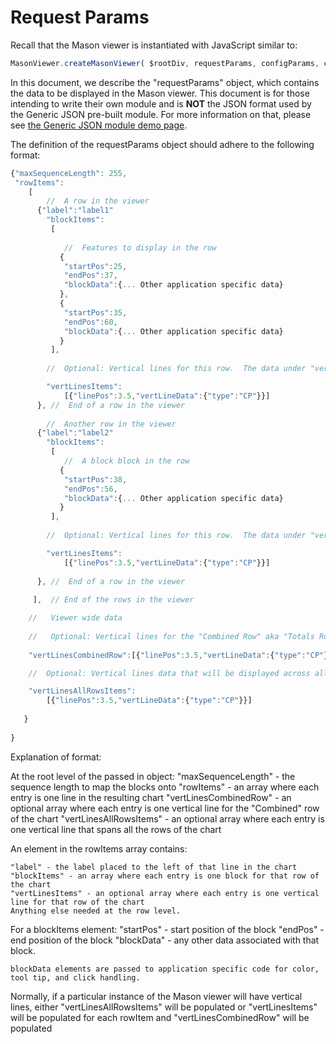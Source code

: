 # Request Params

Recall that the Mason viewer is instantiated with JavaScript similar to:

```javascript
MasonViewer.createMasonViewer( $rootDiv, requestParams, configParams, callbackFunctionsObj );
```
In this document, we describe the "requestParams" object, which contains the data to be displayed in the Mason viewer. This document is for those intending to write their own module and is <b>NOT</b> the JSON format used by the Generic JSON pre-built module. For more information on that, please see <a href="http://www.yeastrc.org/mason/generic-json-module/">the Generic JSON module demo page</a>.

The definition of the requestParams object should adhere to the following format:

```javascript
{"maxSequenceLength": 255,
 "rowItems":
    [
    	//  A row in the viewer
	  {"label":"label1"
		"blockItems":
		 [
		 
		 	//  Features to display in the row
		   {
			"startPos":25,
			"endPos":37,
			"blockData":{... Other application specific data}
		   },
		   {
			"startPos":35,
			"endPos":60,
			"blockData":{... Other application specific data}
		   }
		 ],
		 
		//  Optional: Vertical lines for this row.  The data under "vertLineData" is passed to the callback for determining the color, tool tip, and click handling

		"vertLinesItems":
			[{"linePos":3.5,"vertLineData":{"type":"CP"}}]	
	  }, //  End of a row in the viewer
	 
    	//  Another row in the viewer
	  {"label":"label2"
		"blockItems":
		 [
		 	//  A block block in the row
		   {
			"startPos":38,
			"endPos":56,
			"blockData":{... Other application specific data}
		   }
		 ],
		 
		//  Optional: Vertical lines for this row.  The data under "vertLineData" is passed to the callback for determining the color, tool tip, and click handling

		"vertLinesItems":
			[{"linePos":3.5,"vertLineData":{"type":"CP"}}]	
	  
	  }, //  End of a row in the viewer
	  
	 ],  // End of the rows in the viewer

	//   Viewer wide data
	  
	//   Optional: Vertical lines for the "Combined Row" aka "Totals Row" The data under "vertLinesCombinedRow" is passed to the callback for determining the color, tool tip, and click handling
		
	"vertLinesCombinedRow":[{"linePos":3.5,"vertLineData":{"type":"CP"}}]	

	//  Optional: Vertical lines data that will be displayed across all the rows. If the same lines are needed for all the rows, this is the most efficient as they result in far fewer. SVG elements in the viewer.  The data under "vertLineData" is passed to the callback for determining the color, tool tip, and click handling

	"vertLinesAllRowsItems":
		[{"linePos":3.5,"vertLineData":{"type":"CP"}}]		 
	 
   }
	
}
```

Explanation of format:

At the root level of the passed in object:
	"maxSequenceLength" - the sequence length to map the blocks onto
	"rowItems" - an array where each entry is one line in the resulting chart
	"vertLinesCombinedRow" - an optional array where each entry is one vertical line for the "Combined" row of the chart
	"vertLinesAllRowsItems" - an optional array where each entry is one vertical line that spans all the rows of the chart

An element in the rowItems array contains:

	"label" - the label placed to the left of that line in the chart
	"blockItems" - an array where each entry is one block for that row of the chart
	"vertLinesItems" - an optional array where each entry is one vertical line for that row of the chart
	Anything else needed at the row level.  

For a blockItems element:
	"startPos" - start position of the block
	"endPos" - end position of the block
	"blockData" - any other data associated with that block.

	blockData elements are passed to application specific code for color, tool tip, and click handling.


Normally, if a particular instance of the Mason viewer will have vertical lines, 
either "vertLinesAllRowsItems" will be populated 
or "vertLinesItems" will be populated for each rowItem and "vertLinesCombinedRow" will be populated
    

